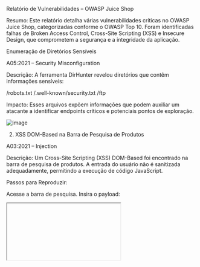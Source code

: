 Relatório de Vulnerabilidades – OWASP Juice Shop

Resumo:
Este relatório detalha várias vulnerabilidades críticas no OWASP Juice Shop, categorizadas conforme o OWASP Top 10. Foram identificadas falhas de Broken Access Control, Cross-Site Scripting (XSS) e Insecure Design, que comprometem a segurança e a integridade da aplicação.

Enumeração de Diretórios Sensíveis

A05:2021 – Security Misconfiguration

Descrição:
A ferramenta DirHunter revelou diretórios que contêm informações sensíveis:

/robots.txt
/.well-known/security.txt
/ftp

Impacto:
Esses arquivos expõem informações que podem auxiliar um atacante a identificar endpoints críticos e potenciais pontos de exploração.

![image](https://github.com/user-attachments/assets/64b93620-0a2e-4f6d-a8d6-e396f8cee894)


2. XSS DOM-Based na Barra de Pesquisa de Produtos

A03:2021 – Injection

Descrição:
Um Cross-Site Scripting (XSS) DOM-Based foi encontrado na barra de pesquisa de produtos. A entrada do usuário não é sanitizada adequadamente, permitindo a execução de código JavaScript.

Passos para Reproduzir:

Acesse a barra de pesquisa.
Insira o payload:
  <iframe src="javascript:alert('teste')">

A execução do código JavaScript é acionada.

Impacto:
Permite que scripts maliciosos sejam executados no navegador do usuário, comprometendo a integridade da aplicação.

![image](https://github.com/user-attachments/assets/3953128b-66fc-46eb-abbc-e779822f0110)



XSS Reflected no Endpoint /track-result

A03:2021 – Injection

Descrição:
O endpoint /track-result apresenta uma vulnerabilidade de XSS refletido, permitindo a execução de JavaScript via o parâmetro id.

Passos para Reproduzir:

Navegue até /track-result?id=<payload>.
Use o payload:
  <iframe src="javascript:alert('XSS')">

O JavaScript é executado no navegador.

Impacto:
Scripts maliciosos podem ser refletidos e executados, comprometendo os usuários.


![image](https://github.com/user-attachments/assets/94cd8e85-ea51-4d5e-8f56-d66f8e71ab4e)

tentei o memso payload do iframe e...
![image](https://github.com/user-attachments/assets/a3d7205b-040b-4e12-910d-73aacebac132)

olha lá, conseguimos ativar o motor javascript do navegador, logo, encontramos um XSS Reflected

![image](https://github.com/user-attachments/assets/dd3f0ec8-e2af-4d92-9582-de291b904bed)





Bypass de Validação de Feedback (Broken Access Control)

A01:2021 – Broken Access Control
A04:2021 – Insecure Design

Descrição:
O feedback exige a seleção de estrelas, mas a validação ocorre apenas no frontend. Através do DevTools, o atributo disabled foi modificado, permitindo enviar um feedback sem estrelas.

Passos para Reproduzir:

Abra o DevTools e remova o atributo disabled do botão.
Envie o feedback sem selecionar estrelas.

Impacto:
A ausência de validação no backend compromete a integridade dos dados de feedback.

![image](https://github.com/user-attachments/assets/a774a46d-498a-4e83-8478-a87fc40b7bd6)

usei a dev tools para procurar se essa validação é feita do lado do cliente (navegador) ou no lado do server

![image](https://github.com/user-attachments/assets/a6feda3a-af15-446d-850d-020962f008ef)

então pensei, o que acontece se eu alterar esse parâmetro de disable para enable?

![image](https://github.com/user-attachments/assets/5752f037-794a-4629-9863-22a1486174e3)

deu certo, burlamos a validação do botão, será que vamos conseguir enviar comentário sem estrela?

![image](https://github.com/user-attachments/assets/89ee4912-7ef5-4534-ab67-3cb6fec13d61)

feedback enviado.

Inseguranças no design ocorrem quando o sistema é projetado sem as proteções adequadas para cenários possíveis. Nesse caso, confiar na validação do frontend para forçar uma avaliação mínima de uma estrela é um design inseguro.



Manipulação de Avaliação de Usuário (Forged Review)

A01:2021 – Broken Access Control

Descrição:
Ao enviar uma avaliação de produto, o campo author pode ser modificado, permitindo falsificar o autor da avaliação.

Passos para Reproduzir:

Intercepte a requisição POST para /rest/products/1/reviews.
Modifique o campo author para um e-mail alternativo.
Envie a requisição.

Impacto:
Permite a falsificação de avaliações, comprometendo a autenticidade dos feedbacks.

![image](https://github.com/user-attachments/assets/cd22604c-c120-40d9-bb23-7bb6f608a95e)

![image](https://github.com/user-attachments/assets/84ef5964-b46d-4859-83b4-24e22b59f72a)

enviei um comentário de teste usando o burp suite para interceptar a request

![image](https://github.com/user-attachments/assets/4b9b7882-e4d3-4088-9fae-4884f1a60862)

agora, vamos para o burp analisar como a aplicação se comporta por trás das câmeras

![image](https://github.com/user-attachments/assets/bdca5642-dc4c-47a6-afe3-32b7a14bfa69)

Nota-se que temos o parâmetro message e author, mas aos olhos de como deve funcionar, só temos um input para receber os dados do message e não do author. Mas o que acontece se eu tentar alterar esse author antes da requisião chegar lá?

Usando o burp suite como proxy para interceptar eses request alterei o author

![image](https://github.com/user-attachments/assets/abaa7dfa-c5bb-4d80-a690-bdc61edcfa3c)

após dar enter, voltei ao navegador para verificar oq aconteceu e conseguimos mais uma vez.

![image](https://github.com/user-attachments/assets/9b792cf1-0c1b-479c-903f-6c5b123255dd)

Encontramos mais uma vulnerabilidade de Broken Access Control.


Registro de Conta com Privilégios de Administrador
Categoria OWASP: A01:2021 – Broken Access Control

Descrição:
Durante o registro, o campo role pode ser modificado para criar uma conta com privilégios de administrador, ignorando as restrições normais.

Passos para Reproduzir:

Intercepte a requisição POST para /api/Users ao registrar um novo usuário.
Adicione o campo "role": "admin" no payload da requisição.
Envie a requisição modificada.

Impacto:
Permite que usuários comuns se registrem como administradores, comprometendo a segurança da aplicação.


simulei um registro de um user:

![image](https://github.com/user-attachments/assets/45b30949-13bc-4189-bee7-71f7dcef74ae)

vamos analistar por trás das cameras como está sendo feita essa resquest

![image](https://github.com/user-attachments/assets/7fa571ac-5d20-4f64-8f55-b90ac06f7be2)

vemos que estamos mandando um POST para /api/users quando vamos criar um usuário comum. Nota-se que na response dessa request, ele nos mostra um parâmetro que nao tem no lado do cliente. Mas será mesmo? Vamo ver se está fazendo as validações corretas. Bora adicionar esse parâmtro role na request, mas no lugar de costumer, irei colocar "admin".


![image](https://github.com/user-attachments/assets/24593214-02b1-40a8-bd98-ff620e23451c)

dei enter. Vamos lá conferir se criamos o usuário com permissões de admin

![image](https://github.com/user-attachments/assets/cb68bb1e-cb5f-4047-9f98-164f6622d2bf)

olhá só, retornou 200, vamos conferir no navegador

![image](https://github.com/user-attachments/assets/5c670591-06cf-4f21-951e-229bdfabe865)


logamos.

![image](https://github.com/user-attachments/assets/f9e905fd-9c08-4f43-b2e7-4b5f00b1b94c)




Conclusão e Recomendações
Resumo das Vulnerabilidades Identificadas:

Security Misconfiguration em arquivos e diretórios públicos.
Vulnerabilidades de Injection (XSS DOM-Based e Reflected).
Broken Access Control e Insecure Design em validações e permissões de feedbacks e contas.
Recomendações:

Aplicar validações de acesso no backend: Assegure que valores de role e author sejam controlados pelo servidor.
Sanitizar todas as entradas de usuário: Para prevenir ataques XSS, todas as entradas devem ser sanitizadas.
Melhorar a segurança de diretórios públicos: Proteja arquivos que contenham informações sensíveis.
Fortalecer as validações de feedbacks: Assegure que feedbacks inválidos não sejam processados pelo servidor.

